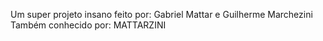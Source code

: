 Um super projeto insano feito por: 
Gabriel Mattar e
Guilherme Marchezini
Também conhecido por: MATTARZINI


